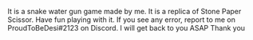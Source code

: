 It is a snake water gun game made by me. 
It is a replica of Stone Paper Scissor.
Have fun playing with it.
If you see any error, report to me on ProudToBeDesi#2123 on Discord.
I will get back to you ASAP
Thank you
